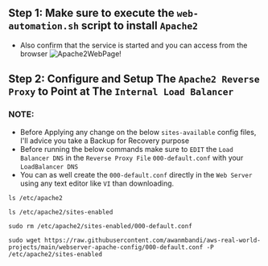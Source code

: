 ## Step 1: Make sure to execute the `web-automation.sh` script to install `Apache2`
- Also confirm that the service is started and you can access from the browser
![Apache2WebPage!](https://github.com/awanmbandi/aws-real-world-projects/blob/project-resources-docs/images/Screen%20Shot%202022-12-24%20at%202.15.12%20AM.png)

## Step 2: Configure and Setup The `Apache2 Reverse Proxy` to Point at The `Internal Load Balancer`
### NOTE: 
- Before Applying any change on the below `sites-available` config files, I'll advice you take a Backup for Recovery purpose 
- Before running the below commands make sure to `EDIT` the `Load Balancer DNS` in the `Reverse Proxy File` `000-default.conf` with your `LoadBalancer DNS` 
- You can as well create the `000-default.conf` directly in the `Web Server` using any text editor like `VI` than downloading.
```
ls /etc/apache2
```
```
ls /etc/apache2/sites-enabled
```
```
sudo rm /etc/apache2/sites-enabled/000-default.conf
```
```
sudo wget https://raw.githubusercontent.com/awanmbandi/aws-real-world-projects/main/webserver-apache-config/000-default.conf -P /etc/apache2/sites-enabled
```



